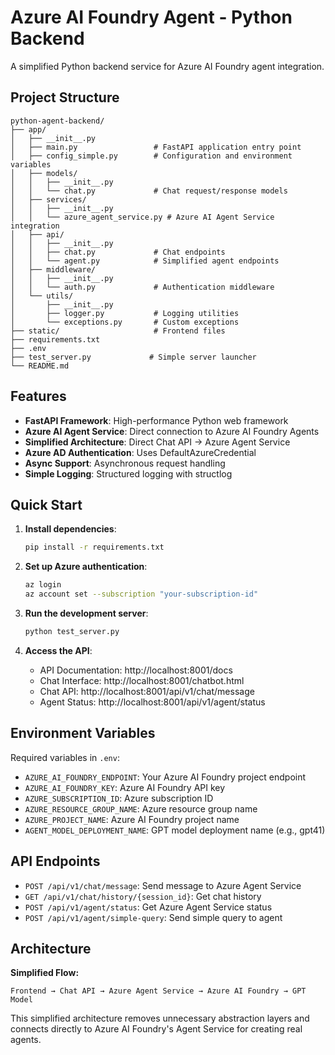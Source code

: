 # Azure AI Foundry Agent - Python Backend

A simplified Python backend service for Azure AI Foundry agent integration.

## Project Structure

```
python-agent-backend/
├── app/
│   ├── __init__.py
│   ├── main.py                 # FastAPI application entry point
│   ├── config_simple.py        # Configuration and environment variables
│   ├── models/
│   │   ├── __init__.py
│   │   └── chat.py             # Chat request/response models
│   ├── services/
│   │   ├── __init__.py
│   │   └── azure_agent_service.py # Azure AI Agent Service integration
│   ├── api/
│   │   ├── __init__.py
│   │   ├── chat.py             # Chat endpoints
│   │   └── agent.py            # Simplified agent endpoints
│   ├── middleware/
│   │   ├── __init__.py
│   │   └── auth.py             # Authentication middleware
│   └── utils/
│       ├── __init__.py
│       ├── logger.py           # Logging utilities
│       └── exceptions.py       # Custom exceptions
├── static/                     # Frontend files
├── requirements.txt
├── .env
├── test_server.py             # Simple server launcher
└── README.md
```

## Features

- **FastAPI Framework**: High-performance Python web framework
- **Azure AI Agent Service**: Direct connection to Azure AI Foundry Agents
- **Simplified Architecture**: Direct Chat API → Azure Agent Service
- **Azure AD Authentication**: Uses DefaultAzureCredential
- **Async Support**: Asynchronous request handling
- **Simple Logging**: Structured logging with structlog

## Quick Start

1. **Install dependencies**:
   ```bash
   pip install -r requirements.txt
   ```

2. **Set up Azure authentication**:
   ```bash
   az login
   az account set --subscription "your-subscription-id"
   ```

3. **Run the development server**:
   ```bash
   python test_server.py
   ```

4. **Access the API**:
   - API Documentation: http://localhost:8001/docs
   - Chat Interface: http://localhost:8001/chatbot.html
   - Chat API: http://localhost:8001/api/v1/chat/message
   - Agent Status: http://localhost:8001/api/v1/agent/status

## Environment Variables

Required variables in `.env`:
- `AZURE_AI_FOUNDRY_ENDPOINT`: Your Azure AI Foundry project endpoint
- `AZURE_AI_FOUNDRY_KEY`: Azure AI Foundry API key
- `AZURE_SUBSCRIPTION_ID`: Azure subscription ID
- `AZURE_RESOURCE_GROUP_NAME`: Azure resource group name
- `AZURE_PROJECT_NAME`: Azure AI Foundry project name
- `AGENT_MODEL_DEPLOYMENT_NAME`: GPT model deployment name (e.g., gpt41)

## API Endpoints

- `POST /api/v1/chat/message`: Send message to Azure Agent Service
- `GET /api/v1/chat/history/{session_id}`: Get chat history
- `POST /api/v1/agent/status`: Get Azure Agent Service status
- `POST /api/v1/agent/simple-query`: Send simple query to agent

## Architecture

**Simplified Flow:**
```
Frontend → Chat API → Azure Agent Service → Azure AI Foundry → GPT Model
```

This simplified architecture removes unnecessary abstraction layers and connects directly to Azure AI Foundry's Agent Service for creating real agents.